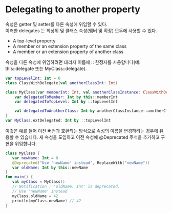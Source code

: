 # Delegating to another property

속성은 getter 및 setter를 다른 속성에 위임할 수 있다.  
이러한 delegates 는 최상위 및 클래스 속성(멤버 및 확장) 모두에 사용할 수 있다.

- A top-level property
- A member or an extension property of the same class
- A member or an extension property of another class

속성을 다른 속성에 위임하려면 대리자 이름에 :: 한정자를 사용합니다(예: this::delegate 또는 MyClass::delegate).

```kotlin
var topLevelInt: Int = 0
class ClassWithDelegate(val anotherClassInt: Int)

class MyClass(var memberInt: Int, val anotherClassInstance: ClassWithDelegate) {
    var delegatedToMember: Int by this::memberInt
    var delegatedToTopLevel: Int by ::topLevelInt

    val delegatedToAnotherClass: Int by anotherClassInstance::anotherClassInt
}
var MyClass.extDelegated: Int by ::topLevelInt
```

이것은 예를 들어 이전 버전과 호환되는 방식으로 속성의 이름을 변경하려는 경우에 유용할 수 있습니다. 새 속성을 도입하고 이전 속성에 @Deprecated 주석을 추가하고 구현을 위임합니다.

```kotlin
class MyClass {
   var newName: Int = 0
   @Deprecated("Use 'newName' instead", ReplaceWith("newName"))
   var oldName: Int by this::newName
}
fun main() {
   val myClass = MyClass()
   // Notification : 'oldName: Int' is deprecated.
   // Use 'newName' instead
   myClass.oldName = 42
   println(myClass.newName) // 42
}
```
